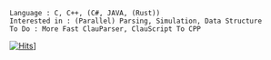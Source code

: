     Language : C, C++, (C#, JAVA, (Rust))
    Interested in : (Parallel) Parsing, Simulation, Data Structure
    To Do : More Fast ClauParser, ClauScript To CPP
 [![Hits](https://hits.seeyoufarm.com/api/count/incr/badge.svg?url=https://github.com/vztpv)](https://hits.seeyoufarm.com)]                        
